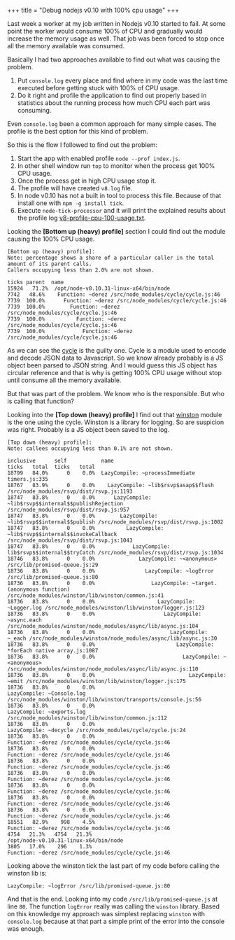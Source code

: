 +++
title = "Debug nodejs v0.10 with 100% cpu usage"
+++

Last week a worker at my job written in Nodejs v0.10 started to fail. At some point the worker would consume 100% of CPU and gradually would increase the memory usage as well. That job was been forced to stop once all the memory available was consumed.

Basically I had two approaches available to find out what was causing the problem.

1. Put `console.log` every place and find where in my code was the last time executed before getting stuck with 100% of CPU usage.
1. Do it right and profile the application to find out properly based in statistics about the running process how much CPU each part was consuming.

Even `console.log` been a common approach for many simple cases. The profile is the best option for this kind of problem.

So this is the flow I followed to find out the problem:

1. Start the app with enabled profile `node --prof index.js`.
1. In other shell window run `top` to monitor when the process get 100% CPU usage.
1. Once the process get in high CPU usage stop it.
1. The profile will have created `v8.log` file.
1. In node v0.10 has not a built in tool to process this file. Because of that install one with `npm -g install tick`.
1. Execute `node-tick-processor` and it will print the explained results about the profile log [v8-profile-cpu-100-usage.txt](https://gist.github.com/maxcnunes/66bb591c1f62f922254597353cd757b3).

Looking the **[Bottom up (heavy) profile]** section I could find out the module causing the 100% CPU usage.

```
[Bottom up (heavy) profile]:
Note: percentage shows a share of a particular caller in the total
amount of its parent calls.
Callers occupying less than 2.0% are not shown.

ticks parent  name
15924   71.2%  /opt/node-v0.10.31-linux-x64/bin/node
7742   48.6%    Function: ~derez /src/node_modules/cycle/cycle.js:46
7739  100.0%      Function: ~derez /src/node_modules/cycle/cycle.js:46
7739  100.0%        Function: ~derez /src/node_modules/cycle/cycle.js:46
7739  100.0%          Function: ~derez /src/node_modules/cycle/cycle.js:46
7739  100.0%            Function: ~derez /src/node_modules/cycle/cycle.js:46
```

As we can see the [cycle](https://github.com/dscape/cycle) is the guilty one. Cycle is a module used to encode and decode JSON data to Javascript. So we know already probably is a JS object been parsed to JSON string. And I would guess this JS object has circular reference and that is why is getting 100% CPU usage without stop until consume all the memory available.

But that was part of the problem. We know who is the responsible. But who is calling that function?

Looking into the **[Top down (heavy) profile]** I find out that [winston](https://github.com/winstonjs/winston) module is the one using the cycle. Winston is a library for logging. So are suspicion was right. Probably is a JS object been saved to the log.

```
[Top down (heavy) profile]:
Note: callees occupying less than 0.1% are not shown.

inclusive      self           name
ticks   total  ticks   total
18799   84.0%      0    0.0%  LazyCompile: ~processImmediate timers.js:335
18767   83.9%      0    0.0%    LazyCompile: ~lib$rsvp$asap$$flush /src/node_modules/rsvp/dist/rsvp.js:1193
18747   83.8%      0    0.0%      LazyCompile: ~lib$rsvp$$internal$$publishRejection /src/node_modules/rsvp/dist/rsvp.js:957
18747   83.8%      0    0.0%        LazyCompile: ~lib$rsvp$$internal$$publish /src/node_modules/rsvp/dist/rsvp.js:1002
18747   83.8%      0    0.0%          LazyCompile: ~lib$rsvp$$internal$$invokeCallback /src/node_modules/rsvp/dist/rsvp.js:1043
18747   83.8%      0    0.0%            LazyCompile: lib$rsvp$$internal$$tryCatch /src/node_modules/rsvp/dist/rsvp.js:1034
18746   83.8%      0    0.0%              LazyCompile: ~<anonymous> /src/lib/promised-queue.js:29
18736   83.8%      0    0.0%                LazyCompile: ~logError /src/lib/promised-queue.js:80
18736   83.8%      0    0.0%                  LazyCompile: ~target.(anonymous function) /src/node_modules/winston/lib/winston/common.js:41
18736   83.8%      0    0.0%                    LazyCompile: ~Logger.log /src/node_modules/winston/lib/winston/logger.js:123
18736   83.8%      0    0.0%                      LazyCompile: ~async.each /src/node_modules/winston/node_modules/async/lib/async.js:104
18736   83.8%      0    0.0%                        LazyCompile: ~_each /src/node_modules/winston/node_modules/async/lib/async.js:30
18736   83.8%      0    0.0%                          LazyCompile: *forEach native array.js:1087
18736   83.8%      0    0.0%                            LazyCompile: ~<anonymous> /src/node_modules/winston/node_modules/async/lib/async.js:110
18736   83.8%      0    0.0%                              LazyCompile: ~emit /src/node_modules/winston/lib/winston/logger.js:175
18736   83.8%      0    0.0%                                LazyCompile: ~Console.log /src/node_modules/winston/lib/winston/transports/console.js:56
18736   83.8%      0    0.0%                                  LazyCompile: ~exports.log /src/node_modules/winston/lib/winston/common.js:112
18736   83.8%      0    0.0%                                    LazyCompile: ~decycle /src/node_modules/cycle/cycle.js:24
18736   83.8%      0    0.0%                                      Function: ~derez /src/node_modules/cycle/cycle.js:46
18736   83.8%      0    0.0%                                        Function: ~derez /src/node_modules/cycle/cycle.js:46
18736   83.8%      0    0.0%                                          Function: ~derez /src/node_modules/cycle/cycle.js:46
18736   83.8%      0    0.0%                                            Function: ~derez /src/node_modules/cycle/cycle.js:46
18736   83.8%      0    0.0%                                              Function: ~derez /src/node_modules/cycle/cycle.js:46
18736   83.8%      0    0.0%                                                Function: ~derez /src/node_modules/cycle/cycle.js:46
18736   83.8%      0    0.0%                                                  Function: ~derez /src/node_modules/cycle/cycle.js:46
18551   82.9%    998    4.5%                                                    Function: ~derez /src/node_modules/cycle/cycle.js:46
4754   21.3%   4754   21.3%                                                      /opt/node-v0.10.31-linux-x64/bin/node
3805   17.0%    296    1.3%                                                      Function: ~derez /src/node_modules/cycle/cycle.js:46
```

Looking above the winston tick the last part of my code before calling the winston lib is:

    LazyCompile: ~logError /src/lib/promised-queue.js:80

And that is the end. Looking into my code `/src/lib/promised-queue.js` at line `80`. The function `logError` really was calling the `winston` library. Based on this knowledge my approach was simplest replacing `winston` with `console.log` because at that part a simple print of the error into the console was enough.
